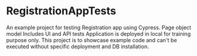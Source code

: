 # RegistrationAppTests
An example project for testing Registration app using Cypress. 
Page object model
Includes UI and API tests
Application is deployed in local for training purpose only. This project is to showcase example code and can't be executed without specific deployment and DB installation.
